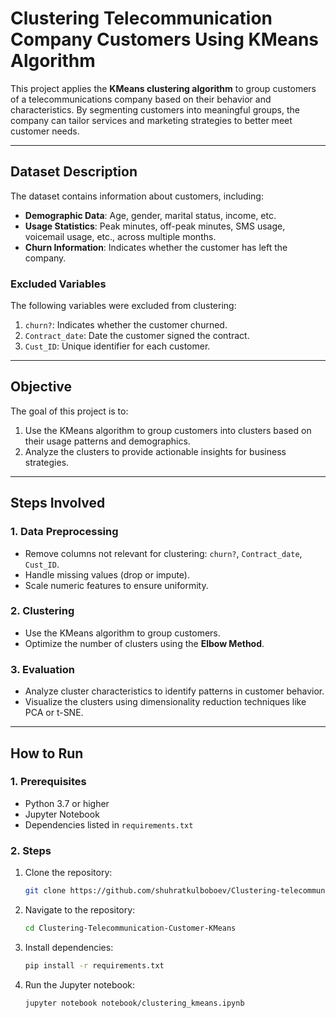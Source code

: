 # Clustering Telecommunication Company Customers Using KMeans Algorithm

This project applies the **KMeans clustering algorithm** to group customers of a telecommunications company based on their behavior and characteristics. By segmenting customers into meaningful groups, the company can tailor services and marketing strategies to better meet customer needs.

---

## Dataset Description

The dataset contains information about customers, including:
- **Demographic Data**: Age, gender, marital status, income, etc.
- **Usage Statistics**: Peak minutes, off-peak minutes, SMS usage, voicemail usage, etc., across multiple months.
- **Churn Information**: Indicates whether the customer has left the company.

### **Excluded Variables**
The following variables were excluded from clustering:
1. `churn?`: Indicates whether the customer churned.
2. `Contract_date`: Date the customer signed the contract.
3. `Cust_ID`: Unique identifier for each customer.

---

## Objective

The goal of this project is to:
1. Use the KMeans algorithm to group customers into clusters based on their usage patterns and demographics.
2. Analyze the clusters to provide actionable insights for business strategies.

---

## Steps Involved

### **1. Data Preprocessing**
- Remove columns not relevant for clustering: `churn?`, `Contract_date`, `Cust_ID`.
- Handle missing values (drop or impute).
- Scale numeric features to ensure uniformity.

### **2. Clustering**
- Use the KMeans algorithm to group customers.
- Optimize the number of clusters using the **Elbow Method**.

### **3. Evaluation**
- Analyze cluster characteristics to identify patterns in customer behavior.
- Visualize the clusters using dimensionality reduction techniques like PCA or t-SNE.

---

## How to Run

### **1. Prerequisites**
- Python 3.7 or higher
- Jupyter Notebook
- Dependencies listed in `requirements.txt`

### **2. Steps**
1. Clone the repository:
   ```bash
   git clone https://github.com/shuhratkulboboev/Clustering-telecommunication-company-customer-using-K_means-algorithm.git
2. Navigate to the repository:
   ```bash
   cd Clustering-Telecommunication-Customer-KMeans
3. Install dependencies:
   ```bash
   pip install -r requirements.txt
4. Run the Jupyter notebook:
   ```bash
   jupyter notebook notebook/clustering_kmeans.ipynb

